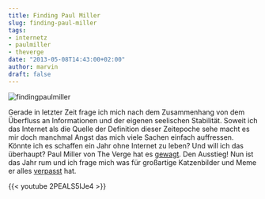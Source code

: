 ```yaml
---
title: Finding Paul Miller
slug: finding-paul-miller
tags:
- internetz
- paulmiller
- theverge
date: "2013-05-08T14:43:00+02:00"
author: marvin
draft: false
---
```

![findingpaulmiller](/images/findingpaulmiller.png)

Gerade in letzter Zeit frage ich mich nach dem Zusammenhang von dem
Überfluss an Informationen und der eigenen seelischen Stabilität. Soweit
ich das Internet als die Quelle der Definition dieser Zeitepoche sehe
macht es mir doch manchmal Angst das mich viele Sachen einfach
auffressen. Könnte ich es schaffen ein Jahr ohne Internet zu leben? Und
will ich das überhaupt? Paul Miller von The Verge hat es
[gewagt](http://www.theverge.com/2012/4/30/2988798/paul-miller-year-without-internet).
Den Ausstieg! Nun ist das Jahr rum und ich frage mich was für großartige
Katzenbilder und Meme er alles
[verpasst](http://www.theverge.com/2013/5/3/4297870/offline-how-to-use-the-internet/in/2771566)
hat.

{{< youtube 2PEALS5IJe4 >}}